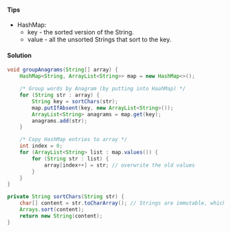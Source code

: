 #### Tips

- HashMap:
  - key -   the sorted version of the String.
  - value - all the unsorted Strings that sort to the key.

#### Solution

```java
void groupAnagrams(String[] array) {
    HashMap<String, ArrayList<String>> map = new HashMap<>();

    /* Group words by Anagram (by putting into HaahMap) */
    for (String str : array) {
        String key = sortChars(str);
        map.putIfAbsent(key, new ArrayList<String>());
        ArrayList<String> anagrams = map.get(key);
        anagrams.add(str);
    }

    /* Copy HashMap entries to array */
    int index = 0;
    for (ArrayList<String> list : map.values()) {
        for (String str : list) {
            array[index++] = str; // overwrite the old values
        }
    }
}

private String sortChars(String str) {
    char[] content = str.toCharArray(); // Strings are immutable, which is why we convert to char[] first
    Arrays.sort(content);
    return new String(content);
}
```
